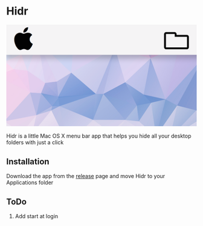 # Hidr
![](https://raw.githubusercontent.com/yaakovgamliel/Hidr/master/icon_512x512@2x%20copy.png)


Hidr is a little Mac OS X menu bar app that helps you hide all your desktop folders with just a click

## Installation
Download the app from the [release](https://github.com/yaakovgamliel/Hidr/releases) page and move Hidr to your Applications folder

## ToDo
1. Add start at login


